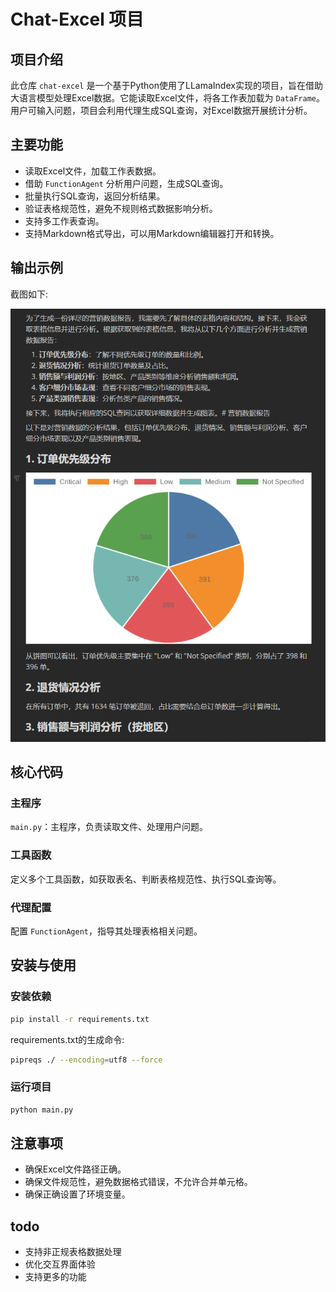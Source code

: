 # Chat-Excel 项目

## 项目介绍
此仓库 `chat-excel` 是一个基于Python使用了LLamaIndex实现的项目，旨在借助大语言模型处理Excel数据。它能读取Excel文件，将各工作表加载为 `DataFrame`。用户可输入问题，项目会利用代理生成SQL查询，对Excel数据开展统计分析。

## 主要功能
- 读取Excel文件，加载工作表数据。
- 借助 `FunctionAgent` 分析用户问题，生成SQL查询。
- 批量执行SQL查询，返回分析结果。
- 验证表格规范性，避免不规则格式数据影响分析。
- 支持多工作表查询。
- 支持Markdown格式导出，可以用Markdown编辑器打开和转换。

## 输出示例
截图如下:

![img.png](asserts/img.png)

## 核心代码
### 主程序
`main.py`：主程序，负责读取文件、处理用户问题。

### 工具函数
定义多个工具函数，如获取表名、判断表格规范性、执行SQL查询等。

### 代理配置
配置 `FunctionAgent`，指导其处理表格相关问题。

## 安装与使用
### 安装依赖
```bash
pip install -r requirements.txt
```
requirements.txt的生成命令:
```bash
pipreqs ./ --encoding=utf8 --force
```

### 运行项目
```bash
python main.py
```
## 注意事项
- 确保Excel文件路径正确。
- 确保文件规范性，避免数据格式错误，不允许合并单元格。
- 确保正确设置了环境变量。

## todo
- 支持非正规表格数据处理
- 优化交互界面体验
- 支持更多的功能